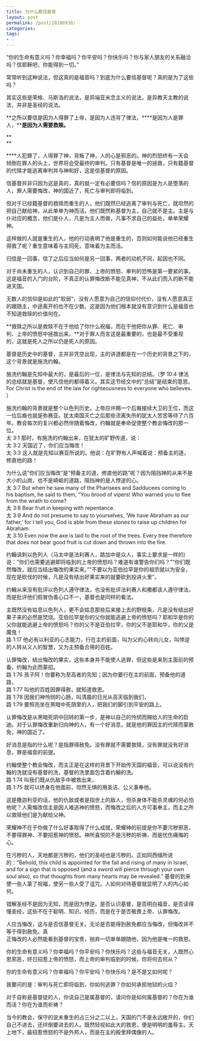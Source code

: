 ```yaml
---
title: 为什么要信基督
layout: post
permalink: /post/20100930/
categories: 
tags:
- ☆
---
```


“你的生命有意义吗？你幸福吗？你平安吗？你快乐吗？你与家人朋友的关系融洽吗？信耶稣吧，你能得到一切。”  
  
常常听到这种说法，但这真的是福音吗？到底为什么要信基督呢？真的是为了这些吗？  
  
其实这些是荣格、马斯洛的说法，是异端亚米念主义的说法，是异教天主教的说法，并非是圣经的说法。  
  
**之所以要信是因为人得罪了上帝，是因为人违背了律法，****是因为人是罪人，****是因为人需要救赎。**  
  
**  
**  
  
****人犯罪了，人得罪了神，背叛了神，人的心是邪恶的。神的烈怒终有一天会倾倒在罪人的头上，世界将会受最终的审判。只有基督是唯一的拯救，只有籍基督的代赎才能逃离审判并与神和好，这是信基督的原因。  
  
信基督并非只因为这是真的，真的就一定有必要信吗？信的原因是为人是堕落的人，罪人需要悔改，神的国近了，死亡与审判即将临到。  
  
但对于已经籍基督的救赎而重生的人，他们既然已经逃离了审判与死亡，就坦然的把自己献给神，从此单单为神而活。他们既然称基督为主，自己就不是主。主是与仆对应的概念，他们是仆人，凡是为主人而做，凡事不求自己的益处，单单荣耀神。  
  
这样做的人就是重生的人，他的行动表明了他是重生的，否则如何能说他已经重生得救了呢？重生意味着与主同死，意味着为主而活。  
  
归信是一回事，信了之后应当如何是另一回事，两者的动机不同，起因也不同。  
  
对于尚未重生的人，认识到自己的罪、上帝的愤怒、审判的恐怖是第一要紧的事。这是福音的入门的台阶，不真正的认罪悔改断不能见真神，不从此们而入的断不能进天国。  
  
无数人的信仰是如此的”软弱”，没有人愿意为自己的信仰付代价，没有人愿意真正的跟随主，中途离开的也不在少数。这是因为他们根本就没有意识到什么是福音也不知道救赎的价值何在。  
  
**救赎之所以是救赎不在于他给了你什么祝福，而在于他把你从罪、死亡、审判、上帝的愤怒中拯救出来。**对于罪人而言这是最重要的，也是最不受重视的，这就是死人之所以仍是死人的原因。  
  
基督是历史中的基督，主并非凭空出现，主的讲道都是在一个历史的背景之下的，这个背景就是施洗约翰。  
  
施洗约翰是先知中最大的，是最后的一位，是律法与先知的总结。（罗 10:4 律法的总结就是基督，使凡信他的都得着义。其实这节经文中的”总结”是结束的意思。 For Christ is the end of the law for righteousness to everyone who believes. ）  
  
施洗约翰的背景就是整个以色列历史。上帝应许赐一个后裔接续大卫的王位，而这一位后裔也就是弥赛亚。犹太南国灭亡之后那些流离失所的犹太人苦苦等待了六百年。教会每次的复兴都必然伴随着悔改，约翰就是奉命促使整个教会悔改的那一位。  
太 3:1 那时，有施洗的约翰出来，在犹太的旷野传道，说：  
太 3:2 天国近了，你们应当悔改！  
太 3:3 这人就是先知以赛亚所说的。他说：在旷野有人声喊着说：预备主的道，修直他的路！

  
为什么说”你们应当悔改”是”预备主的道，修直他的路”呢？因为阻挡神的从来不是大小的山岗，也不是崎岖的道路，阻挡神的是人悖逆的心。  
太 3:7 But when he saw many of the Pharisees and Sadducees coming to his baptism, he said to them, “You brood of vipers! Who warned you to flee from the wrath to come?  
太 3:8 Bear fruit in keeping with repentance.  
太 3:9 And do not presume to say to yourselves, ‘We have Abraham as our father,’ for I tell you, God is able from these stones to raise up children for Abraham.  
太 3:10 Even now the axe is laid to the root of the trees. Every tree therefore that does not bear good fruit is cut down and thrown into the fire.

  
约翰讽刺以色列人（马太中是法利赛人，路加中是众人，事实上要求是一样的）说：”你们也需要逃避即将临到的上帝的愤怒吗？难道有谁警告你们吗？”"你们既然悔改，就应当结出悔改的果实来。”"不要以为亚伯拉罕是你的祖宗就以为安全，现在是砍伐的时候，凡是没有结出好果实来的就要砍到投进火里”。  
  
约翰从来没有批评以色列人遵守律法，也没有批评法利赛人和撒都该人遵守律法，而是批评他们假冒伪善心口不一，基督也是同样的看法。  
  
主既然没有姑息以色列人，更不会姑息那些后来接上去的野枝条，凡是没有结出好果子来的必然是焚烧。亚伯拉罕是你的父你就能逃避上帝的愤怒吗？耶和华是你的父你就能逃避上帝的愤怒吗？你的父不是亚伯拉罕，你的父不是耶和华，你的父是魔鬼！  
路 1:17 他必有以利亚的心志能力，行在主的前面，叫为父的心转向儿女，叫悖逆的人转从义人的智慧，又为主预备合用的百姓。

  
认罪悔改，结出悔改的果实，这些本身并不能使人逃罪，但这些是来到主面前的预备，约翰为此而蒙招。  
路 1:76 孩子阿！你要称为至高者的先知；因为你要行在主的前面，预备他的道路，  
路 1:77 叫他的百姓因罪得赦，就知道救恩。  
路 1:78 因我们神怜悯的心肠，叫清晨的日光从高天临到我们，  
路 1:79 要照亮坐在黑暗中死荫里的人，把我们的脚引到平安的路上。

  
认罪悔改是从黑暗死阴中回转的第一步，是神以自己的怜悯而赐给人的生命的启迪。对于认罪悔改重新归向神的人，有一个好消息，就是他的罪因主的代赎而蒙赦免，神的国近了。  
  
好消息是指的什么呢？是指罪得赦免。没有罪就不需要救赎，没有罪就没有好消息，罪是福音的前提。  
  
约翰使整个教会悔改，而主正是在这样的背景下开始传天国的福音，可以说没有约翰的洗就没有基督的洗，基督的洗里面包含着约翰的洗。  
路 1:74 叫我们既从仇敌手中被救出来，  
路 1:75 就可以终身在他面前，坦然无惧的用圣洁、公义事奉他。

  
这是撒迦利亚的话，他的仇敌或者是指世上的敌人，但杀身体不能杀灵魂的何必怕他呢？人需悔改信主是因人难逃神的愤怒，而悔改之后的人方可事奉主，而主之所以救赎他们是为献给父神。  
  
荣耀神不在于你做了什么好事取得了什么成就，荣耀神的前提是你不要污秽邪恶，不要得罪神、不要招惹神的愤怒。神所喜悦的不是污秽的祈祷，而是忧伤痛悔的心。  
  
在污秽的人，天地都是污秽的，他们的圣经也是污秽的。正如同西缅所说的：”Behold, this child is appointed for the fall and rising of many in Israel, and for a sign that is opposed (and a sword will pierce through your own soul also), so that thoughts from many hearts may be revealed.” 基督的到来使一些人蒙了祝福，使另一些人受了诅咒。人如何对待基督就显明了人的内心如何。  
  
错解圣经不是因为无知，而是因为悖逆。是否认识基督，是否明白福音，是否读得懂圣经，这些不在于聪明、知识、经历，而是在于是否敬畏上帝、认罪悔改。  
  
人应当悔改，这与是否信基督无关。无论是否能得到赦免都应当悔改，但悔改并不等于得到赦免。真  
正悔改的人必然能看到基督的宝贵，抛弃一切单单跟随他，因为他是唯一的救恩。  
  
你的生命有意义吗？你幸福吗？你平安吗？你快乐吗？这些与福音无关，人既然心思邪恶，终日招惹上帝的愤怒，而上帝的审判临到的时候，你将何去何从？  
  
你的生命有意义吗？你幸福吗？你平安吗？你快乐吗？是不是又如何呢？  
  
我要问的是：审判与死亡即将临到，你如何逃罪？你如何承担地狱的火焰？  
  
对于自称是基督徒的人，你说自己是属基督的，请问你是如何属基督的？你在为谁而活？你在为谁而祈祷？  
  
当今的教会，保守的说未重生的占三分之二以上。天国的门不是永远敞开的，你们自己不进去，还绊倒要进去的人。既然轻视如此大的救恩，便是明明的羞辱主。天上地下，最招惹愤怒的不是外邦人，而是在主的殿里拜偶像的人。
